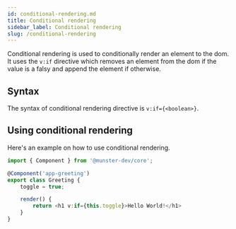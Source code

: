```yaml
---
id: conditional-rendering.md
title: Conditional rendering
sidebar_label: Conditional rendering
slug: /conditional-rendering
---
```


Conditional rendering is used to conditionally render an element to the dom.
It uses the `v:if` directive which removes an element from the dom if the value is a falsy and append the element if otherwise.

## Syntax

The syntax of conditional rendering directive is `v:if={<boolean>}`.

## Using conditional rendering

Here's an example on how to use conditional rendering.

```typescript
import { Component } from '@munster-dev/core';

@Component('app-greeting')
export class Greeting {
    toggle = true;

    render() {
        return <h1 v:if={this.toggle}>Hello World!</h1>
    }
}
```